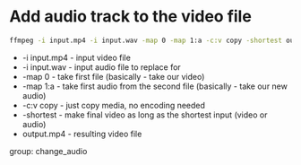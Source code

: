 # Add audio track to the video file

```bash
ffmpeg -i input.mp4 -i input.wav -map 0 -map 1:a -c:v copy -shortest output.mp4
```

- -i input.mp4 - input video file
- -i input.wav - input audio file to replace for
- -map 0 - take first file (basically - take our video)
- -map 1:a - take first audio from the second file (basically - take our new audio)
- -c:v copy - just copy media, no encoding needed
- -shortest - make final video as long as the shortest input (video or audio)
- output.mp4 - resulting video file

group: change_audio
